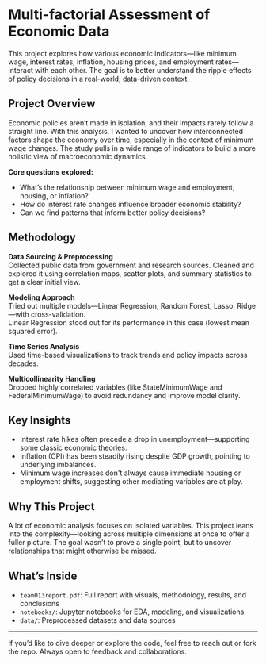 # Multi-factorial Assessment of Economic Data

This project explores how various economic indicators—like minimum wage, interest rates, inflation, housing prices, and employment rates—interact with each other. The goal is to better understand the ripple effects of policy decisions in a real-world, data-driven context.

## Project Overview

Economic policies aren’t made in isolation, and their impacts rarely follow a straight line. With this analysis, I wanted to uncover how interconnected factors shape the economy over time, especially in the context of minimum wage changes. The study pulls in a wide range of indicators to build a more holistic view of macroeconomic dynamics.

**Core questions explored:**
- What’s the relationship between minimum wage and employment, housing, or inflation?
- How do interest rate changes influence broader economic stability?
- Can we find patterns that inform better policy decisions?

## Methodology

**Data Sourcing & Preprocessing**  
Collected public data from government and research sources. Cleaned and explored it using correlation maps, scatter plots, and summary statistics to get a clear initial view.

**Modeling Approach**  
Tried out multiple models—Linear Regression, Random Forest, Lasso, Ridge—with cross-validation.  
Linear Regression stood out for its performance in this case (lowest mean squared error).

**Time Series Analysis**  
Used time-based visualizations to track trends and policy impacts across decades.

**Multicollinearity Handling**  
Dropped highly correlated variables (like StateMinimumWage and FederalMinimumWage) to avoid redundancy and improve model clarity.

## Key Insights

- Interest rate hikes often precede a drop in unemployment—supporting some classic economic theories.
- Inflation (CPI) has been steadily rising despite GDP growth, pointing to underlying imbalances.
- Minimum wage increases don't always cause immediate housing or employment shifts, suggesting other mediating variables are at play.

## Why This Project

A lot of economic analysis focuses on isolated variables. This project leans into the complexity—looking across multiple dimensions at once to offer a fuller picture. The goal wasn’t to prove a single point, but to uncover relationships that might otherwise be missed.

## What’s Inside

- `team013report.pdf`: Full report with visuals, methodology, results, and conclusions
- `notebooks/`: Jupyter notebooks for EDA, modeling, and visualizations
- `data/`: Preprocessed datasets and data sources

---

If you’d like to dive deeper or explore the code, feel free to reach out or fork the repo. Always open to feedback and collaborations.
